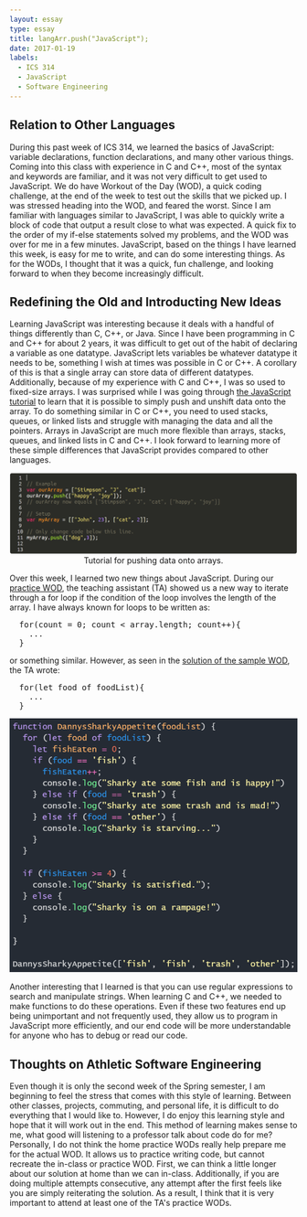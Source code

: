 ```yaml
---
layout: essay
type: essay
title: langArr.push("JavaScript");
date: 2017-01-19
labels:
  - ICS 314
  - JavaScript
  - Software Engineering
---
```


## Relation to Other Languages

During this past week of ICS 314, we learned the basics of JavaScript: variable declarations, function declarations, and many other various things. Coming into this class with experience in C and C++, most of the syntax and keywords are familiar, and it was not very difficult to get used to JavaScript. We do have Workout of the Day (WOD), a quick coding challenge, at the end of the week to test out the skills that we picked up. I was stressed heading into the WOD, and feared the worst. Since I am familiar with languages similar to JavaScript, I was able to quickly write a block of code that output a result close to what was expected. A quick fix to the order of my if-else statements solved my problems, and the WOD was over for me in a few minutes. JavaScript, based on the things I have learned this week, is easy for me to write, and can do some interesting things. As for the WODs, I thought that it was a quick, fun challenge, and looking forward to when they become increasingly difficult.

## Redefining the Old and Introducting New Ideas

Learning JavaScript was interesting because it deals with a handful of things differently than C, C++, or Java. Since I have been programming in C and C++ for about 2 years, it was difficult to get out of the habit of declaring a variable as one datatype. JavaScript lets variables be whatever datatype it needs to be, something I wish at times was possible in C or C++. A corollary of this is that a single array can store data of different datatypes. Additionally, because of my experience with C and C++, I was so used to fixed-size arrays. I was surprised while I was going through <a href="https://www.freecodecamp.org/">the JavaScript tutorial</a> to learn that it is possible to simply push and unshift data onto the array. To do something similar in C or C++, you need to used stacks, queues, or linked lists and struggle with managing the data and all the pointers. Arrays in JavaScript are much more flexible than arrays, stacks, queues, and linked lists in C and C++. I look forward to learning more of these simple differences that JavaScript provides compared to other languages.

<center>
  <img class="ui center rounded image" src="/images/javascript1-push.png">
  <figcaption>Tutorial for pushing data onto arrays.</figcaption>
</center>

Over this week, I learned two new things about JavaScript. During our <a href="http://courses.ics.hawaii.edu/ics314s18/morea/javascript-1/danny-wod-js1-kl2.html">practice WOD</a>, the teaching assistant (TA) showed us a new way to iterate through a for loop if the condition of the loop involves the length of the array. I have always known for loops to be written as:

<pre>
  for(count = 0; count < array.length; count++){
    ...
  }
</pre>

or something similar. However, as seen in the <a href="https://jsfiddle.net/jsome635/a7LbLzgq/">solution of the sample WOD</a>, the TA wrote:

<pre>
  for(let food of foodList){
    ...
  }
</pre>

<center>
  <img class="ui medium rounded image" src="/images/javascript1-for.png">
</center>

Another interesting that I learned is that you can use regular expressions to search and manipulate strings. When learning C and C++, we needed to make functions to do these operations. Even if these two features end up being unimportant and not frequently used, they allow us to program in JavaScript more efficiently, and our end code will be more understandable for anyone who has to debug or read our code.

## Thoughts on Athletic Software Engineering

Even though it is only the second week of the Spring semester, I am beginning to feel the stress that comes with this style of learning. Between other classes, projects, commuting, and personal life, it is difficult to do everything that I would like to. However, I do enjoy this learning style and hope that it will work out in the end. This method of learning makes sense to me, what good will listening to a professor talk about code do for me? Personally, I do not think the home practice WODs really help prepare me for the actual WOD. It allows us to practice writing code, but cannot recreate the in-class or practice WOD. First, we can think a little longer about our solution at home than we can in-class. Additionally, if you are doing multiple attempts consecutive, any attempt after the first feels like you are simply reiterating the solution. As a result, I think that it is very important to attend at least one of the TA's practice WODs.

